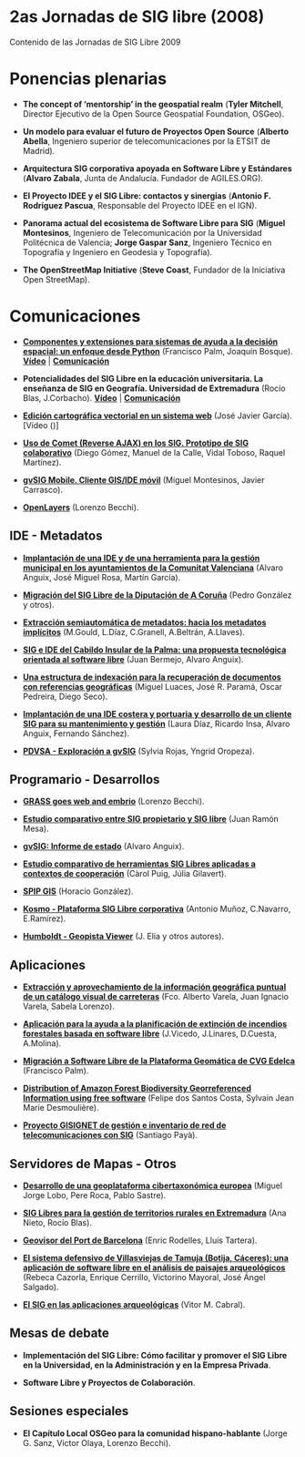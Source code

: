 # 2as Jornadas de SIG libre (2008)

Contenido de las Jornadas de SIG Libre 2009

Ponencias plenarias
====================

* **The concept of ‘mentorship’ in the geospatial realm** (**Tyler Mitchell**, Director Ejecutivo de la Open Source Geospatial Foundation, OSGeo).

* **Un modelo para evaluar el futuro de Proyectos Open Source** (**Alberto Abella**, Ingeniero superior de telecomunicaciones por la ETSIT de Madrid).

* **Arquitectura SIG corporativa apoyada en Software Libre y Estándares** (**Alvaro Zabala**, Junta de Andalucía. Fundador de AGILES.ORG).

* **El Proyecto IDEE y el SIG Libre: contactos y sinergias** (**Antonio F. Rodríguez Pascua**, Responsable del Proyecto IDEE en el IGN).

* **Panorama actual del ecosistema de Software Libre para SIG** (**Miguel Montesinos**, Ingeniero de Telecomunicación por la Universidad Politécnica de Valencia; **Jorge Gaspar Sanz**, Ingeniero Técnico en Topografía y Ingeniero en Geodesia y Topografía).

* **The OpenStreetMap Initiative** (**Steve Coast**, Fundador de la Iniciativa Open StreetMap).

Comunicaciones
=================

* **[Componentes y extensiones para sistemas de ayuda a la decisión espacial: un enfoque desde Python]()** (Francisco Palm, Joaquín Bosque). **[Vídeo]()** | **[Comunicación]()** 

* **Potencialidades  del  SIG  Libre  en  la  educación universitaria.  La  enseñanza  de  SIG  en  Geografía. Universidad de Extremadura** (Rocío Blas, J.Corbacho). **[Vídeo]()** | **[Comunicación]()** 

* **[Edición cartográfica vectorial en un sistema web]()** (José Javier García).[Vídeo ()]

* **[Uso  de  Comet  (Reverse  AJAX)  en  los  SIG.  Prototipo  de  SIG colaborativo]()** (Diego Gómez, Manuel de la Calle, Vidal Toboso, Raquel Martínez).

* **[gvSIG  Mobile.  Cliente  GIS/IDE  móvil]()** (Miguel  Montesinos,  Javier Carrasco).

* **[OpenLayers]()** (Lorenzo Becchi).


IDE - Metadatos
--------------

* **[Implantación de una IDE y de una herramienta para la gestión municipal en los ayuntamientos de la Comunitat Valenciana]()** (Alvaro Anguix, José Miguel Rosa, Martín García).

* **[Migración  del  SIG  Libre  de  la  Diputación  de  A  Coruña]()** (Pedro González y otros).

* **[Extracción  semiautomática  de  metadatos:  hacia  los metadatos implícitos]()** (M.Gould, L.Díaz, C.Granell, A.Beltrán, A.Llaves).

* **[SIG e IDE del Cabildo Insular de la Palma: una propuesta tecnológica  orientada  al  software  libre]()** (Juan  Bermejo, Alvaro Anguix).

* **[Una  estructura  de  indexación  para  la  recuperación  de documentos con referencias geográficas]()** (Miguel Luaces, José R. Paramá, Oscar Pedreira, Diego Seco).

* **[Implantación de una IDE costera y portuaria y desarrollo de un cliente SIG para su mantenimiento y gestión]()** (Laura Díaz, Ricardo Insa, Alvaro Anguix, Fernando Sánchez).

* **[PDVSA  -  Exploración  a  gvSIG]()** (Sylvia  Rojas,  Yngrid Oropeza).

Programario - Desarrollos
---------------------------

* **[GRASS goes web and embrio]()** (Lorenzo Becchi).

* **[Estudio  comparativo  entre  SIG  propietario  y  SIG  libre]()** (Juan Ramón Mesa).

* **[gvSIG: Informe de estado]()** (Alvaro Anguix).

* **[Estudio  comparativo  de  herramientas  SIG  Libres  aplicadas  a contextos de cooperación]()** (Càrol Puig, Júlia Gilavert).

* **[SPIP GIS]()** (Horacio González).

* **[Kosmo  -  Plataforma  SIG  Libre  corporativa]()** (Antonio  Muñoz, C.Navarro, E.Ramírez).

* **[Humboldt - Geopista Viewer]()** (J. Elía y otros autores).

Aplicaciones
----------------

* **[Extracción y aprovechamiento de la información geográfica puntual de un catálogo visual de carreteras]()** (Fco. Alberto Varela, Juan Ignacio Varela, Sabela Lorenzo).

* **[Aplicación para la ayuda a la planificación de extinción de incendios forestales basada en software libre]()** (J.Vicedo, J.Linares, D.Cuesta, A.Molina).

* **[Migración a Software Libre de la Plataforma Geomática de CVG Edelca]()** (Francisco Palm).

* **[Distribution  of  Amazon  Forest  Biodiversity  Georreferenced Information using free software]()** (Felipe dos Santos Costa, Sylvain Jean Marie Desmoulière).

* **[Proyecto  GISIGNET  de  gestión  e  inventario  de  red  de telecomunicaciones con SIG]()** (Santiago Payà).

Servidores de Mapas - Otros
----------------

* **[Desarrollo  de  una  geoplataforma  cibertaxonómica europea]()** (Miguel Jorge Lobo, Pere Roca, Pablo Sastre).

* **[SIG  Libres  para  la  gestión  de  territorios  rurales  en Extremadura]()** (Ana Nieto, Rocío Blas).

* **[Geovisor  del  Port  de  Barcelona]()** (Enric  Rodelles,  Lluís Tartera).

* **[El sistema defensivo de Villasviejas de Tamuja (Botija, Cáceres): una aplicación de software libre en el análisis de paisajes arqueológicos]()** (Rebeca Cazorla, Enrique Cerrillo, Victorino Mayoral, José Ángel Salgado).

* **[El SIG en las aplicaciones arqueológicas]()** (Vitor M. Cabral).

Mesas de debate
----------------

* **Implementación del SIG Libre: Cómo facilitar y promover el SIG Libre en la Universidad, en la Administración y en la Empresa Privada**.

* **Software Libre y Proyectos de Colaboración**.

Sesiones especiales
----------------

* **El Capítulo Local OSGeo para la comunidad hispano-hablante** (Jorge G. Sanz, Victor Olaya, Lorenzo Becchi).

